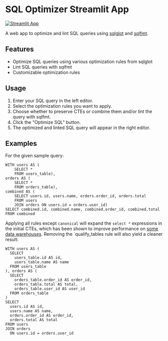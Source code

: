 # SQL Optimizer Streamlit App
[![Streamlit App](https://static.streamlit.io/badges/streamlit_badge_black_white.svg)](https://sql-optimizer.streamlit.app)

A web app to optimize and lint SQL queries using [sqlglot](https://github.com/tobymao/sqlglot) and [sqlfmt](http://sqlfmt.com).

## Features
- Optimize SQL queries using various optimization rules from sqlglot
- Lint SQL queries with sqlfmt
- Customizable optimization rules

## Usage
1. Enter your SQL query in the left editor.
2. Select the optimization rules you want to apply.
3. Choose whether to preserve CTEs or combine them and/or lint the query with sqlfmt.
4. Click the "Optimize SQL" button.
5. The optimized and linted SQL query will appear in the right editor.


## Examples
For the given sample query:
```
WITH users AS (
    SELECT *
    FROM users_table),
orders AS (
    SELECT *
    FROM orders_table),
combined AS (
    SELECT users.id, users.name, orders.order_id, orders.total
    FROM users
    JOIN orders ON users.id = orders.user_id)
SELECT combined.id, combined.name, combined.order_id, combined.total
FROM combined
```
Applying all rules except `canonical` will expand the `select *` expressions in the initial CTEs, which has been shown to improve performance on [some data warehouses](https://select.dev/posts/should-you-use-ctes-in-snowflake). Removing the `qualify_tables rule will also yield a cleaner result:
```
WITH users AS (
  SELECT
    users_table.id AS id,
    users_table.name AS name
  FROM users_table
), orders AS (
  SELECT
    orders_table.order_id AS order_id,
    orders_table.total AS total,
    orders_table.user_id AS user_id
  FROM orders_table
)
SELECT
  users.id AS id,
  users.name AS name,
  orders.order_id AS order_id,
  orders.total AS total
FROM users
JOIN orders
  ON users.id = orders.user_id
```


